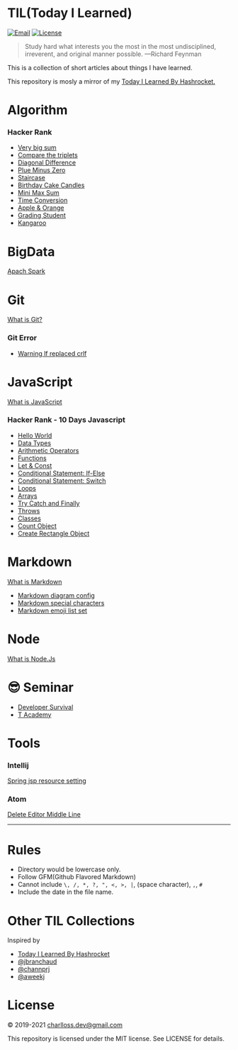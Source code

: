 # TIL(Today I Learned)

[![Email](https://img.shields.io/badge/Email-charlloss.dev-blueviolet.svg)](mailto:charlloss.dev@gmail.com)
[![License](https://img.shields.io/github/license/mashape/apistatus.svg)](./LICENSE)

> Study hard what interests you the most in the most undisciplined, irreverent, and original manner possible.
—Richard Feynman

This is a collection of short articles about things I have learned.

This repository is mosly a mirror of my [Today I Learned By Hashrocket.](https://til.hashrocket.com/)


# Algorithm

### Hacker Rank
* [Very big sum](./algorithm/hackerank/2020-04-09-very-big-sum.md)
* [Compare the triplets](./algorithm/hackerank/2020-04-09-compare-the-triplets.md)
* [Diagonal Difference](./algorithm/hackerank/2020-04-10-diagonal-difference.md)
* [Plue Minus Zero](./algorithm/hackerank/2020-04-10-plus-minus-zero.md)
* [Staircase](./algorithm/hackerank/2020-04-10-staircase.md)
* [Birthday Cake Candles](./algorithm/hackerank/2020-04-13-birthday-cake-candles.md)
* [Mini Max Sum](./algorithm/hackerank/2020-04-13-mini-max-sum.md)
* [Time Conversion](./algorithm/hackerank/2020-04-13-time-conversion.md)
* [Apple & Orange](./algorithm/hackerank/2020-04-20-apple-and-orange.md)
* [Grading Student](./algorithm/hackerank/2020-04-20-grading-student.md)
* [Kangaroo](./algorithm/hackerank/2020-04-23-Kangaroo.md)

# BigData
[Apach Spark](./bigdata/apach-spark.md)

# Git
[What is Git?](./git/git.md")

### Git Error
* [Warning lf replaced crlf](./git/error/200409-warning-lf-replaced-crlf.md)

# JavaScript
[What is JavaScript](./javascript/javascript.md)

### Hacker Rank - 10 Days Javascript
* [Hello World](./javascript/hackerank/2020-04-17-day-0-hello-javascript.md)
* [Data Types](./javascript/hackerank/2020-04-17-day-0-data-types.md)
* [Arithmetic Operators](./javascript/hackerank/2020-04-17-day-1-arithmetic-operators.md)
* [Functions](./javascript/hackerank/2020-04-17-day-1-functions.md)
* [Let & Const](./javascript/hackerank/2020-04-17-day-1-let-and-const.md)
* [Conditional Statement: If-Else](./javascript/hackerank/2020-04-20-day-2-conditional-state-if-else.md)
* [Conditional Statement: Switch](./javascript/hackerank/2020-04-20-day-2-conditional-state-switch.md)
* [Loops](./javascript/hackerank/2020-04-20-day-2-loops.md)
* [Arrays](./javascript/hackerank/2020-04-21-day-3-arrays.md)
* [Try Catch and Finally](./javascript/hackerank/2020-04-21-day-3-try-catch-and-finally.md)
* [Throws](./javascript/hackerank/2020-04-22-day-3-throws.md)
* [Classes](./javascript/hackerank/2020-04-23-day-4-classes.md)
* [Count Object](./javascript/hackerank/2020-04-23-day-4-loops.md)
* [Create Rectangle Object](./javascript/hackerank/2020-04-23-day-4-create-rectangle-object.md)


# Markdown

[What is Markdown](./markdown/markdown.md)

* [Markdown diagram config](./markdown/190729-markdown-diagram.md)
* [Markdown special characters](./markdown/191218-markdown-spcharacters.md)
* [Markdown emoji list set](./markdown/200410-markdown-emoji.md)

# Node

[What is Node.Js](./node/node.md)

# 😎 Seminar

* [Developer Survival](./seminar/developer.md)
* [T Academy](./seminar/t-academy.md)

# Tools
### Intellij
[Spring jsp resource setting](./tools/intellij/setting/2019-08-20-spring-jsp-resource.md)

### Atom
[Delete Editor Middle Line](./tools/atom/setting/2020-04-13-delete-editor-middleline.md)

---

# Rules

* Directory would be lowercase only.
* Follow GFM(Github Flavored Markdown)
* Cannot include `\, /, *, ?, ", <, >, |`, (space character), `,`, `#`
* Include the date in the file name.


# Other TIL Collections

Inspired by

* [Today I Learned By Hashrocket](https://til.hashrocket.com/)
* [@jbranchaud](https://github.com/jbranchaud/til)
* [@channprj](https://github.com/channprj/TIL)
* [@aweekj](https://github.com/aweekj/TIL)

# License

© 2019-2021 charlloss.dev@gmail.com

This repository is licensed under the MIT license. See LICENSE for details.
